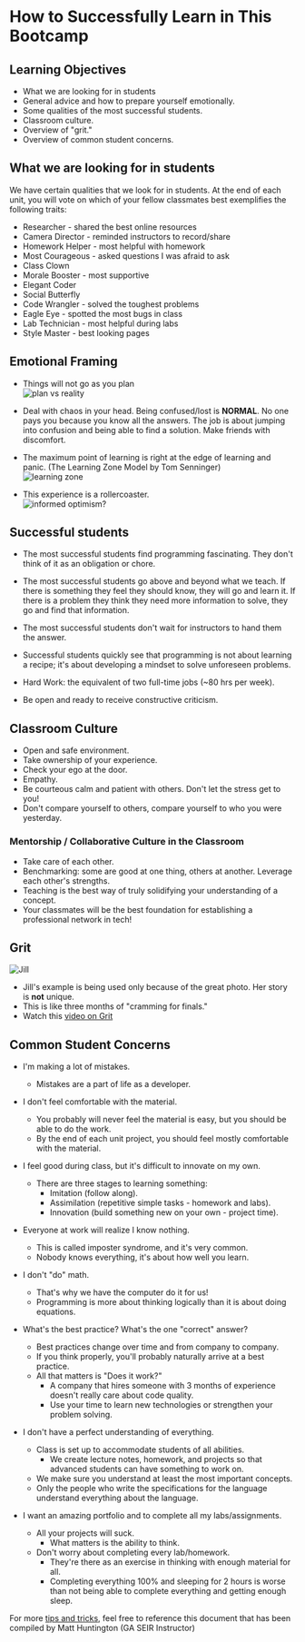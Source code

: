 # How to Successfully Learn in This Bootcamp

## Learning Objectives

- What we are looking for in students
- General advice and how to prepare yourself emotionally.
- Some qualities of the most successful students.
- Classroom culture.
- Overview of "grit."
- Overview of common student concerns.

## What we are looking for in students

We have certain qualities that we look for in students.  At the end of each unit, you will vote on which of your fellow classmates best exemplifies the following traits:

- Researcher - shared the best online resources
- Camera Director - reminded instructors to record/share
- Homework Helper - most helpful with homework
- Most Courageous - asked questions I was afraid to ask
- Class Clown
- Morale Booster - most supportive
- Elegant Coder
- Social Butterfly
- Code Wrangler - solved the toughest problems
- Eagle Eye - spotted the most bugs in class
- Lab Technician - most helpful during labs
- Style Master - best looking pages

## Emotional Framing

- Things will not go as you plan<br>
![plan vs reality](img/plan_vs_reality.png)

- Deal with chaos in your head. Being confused/lost is **NORMAL**. No one pays you because you know all the answers. The job is about jumping into confusion and being able to find a solution.  Make friends with discomfort.

- The maximum point of learning is right at the edge of learning and panic. (The Learning Zone Model by Tom Senninger)<br>
![learning zone](img/learning-zone.jpeg)

- This experience is a rollercoaster.<br>
![informed optimism?](img/informed-optimism.jpeg)

## Successful students

- The most successful students find programming fascinating. They don't think of it as an obligation or chore.

- The most successful students go above and beyond what we teach. If there is something they feel they should know, they will go and learn it. If there is a problem they think they need more information to solve, they go and find that information.

- The most successful students don't wait for instructors to hand them the answer.

-  Successful students quickly see that programming is not about learning a recipe; it's about developing a mindset to solve unforeseen problems.

- Hard Work: the equivalent of two full-time jobs (~80 hrs per week).

- Be open and ready to receive constructive criticism.

## Classroom Culture

- Open and safe environment.
- Take ownership of your experience.
- Check your ego at the door.
- Empathy.
- Be courteous calm and patient with others. Don't let the stress get to you!
- Don't compare yourself to others, compare yourself to who you were yesterday.

### Mentorship / Collaborative Culture in the Classroom

- Take care of each other.
- Benchmarking: some are good at one thing, others at another. Leverage each other's strengths.
- Teaching is the best way of truly solidifying your understanding of a concept.
- Your classmates will be the best foundation for establishing a professional network in tech!

## Grit
![Jill](img/jill.jpg)
- Jill's example is being used only because of the great photo. Her story is **not** unique.
- This is like three months of "cramming for finals."
- Watch this [video on Grit]( https://www.ted.com/talks/angela_lee_duckworth_the_key_to_success_grit?language=en)

## Common Student Concerns

- I'm making a lot of mistakes.
	- Mistakes are a part of life as a developer.

- I don't feel comfortable with the material.
	- You probably will never feel the material is easy, but you should be able to do the work.
	- By the end of each unit project, you should feel mostly comfortable with the material.

- I feel good during class, but it's difficult to innovate on my own.
	- There are three stages to learning something:
		- Imitation (follow along).
		- Assimilation (repetitive simple tasks - homework and labs).
		- Innovation (build something new on your own - project time).

- Everyone at work will realize I know nothing.
	- This is called imposter syndrome, and it's very common.
	- Nobody knows everything, it's about how well you learn.

- I don't "do" math.
	- That's why we have the computer do it for us!
	- Programming is more about thinking logically than it is about doing equations.

- What's the best practice? What's the one "correct" answer?
	- Best practices change over time and from company to company.
	- If you think properly, you'll probably naturally arrive at a best practice.
	- All that matters is "Does it work?"
		- A company that hires someone with 3 months of experience doesn't really care about code quality.
		- Use your time to learn new technologies or strengthen your problem solving.

- I don't have a perfect understanding of everything.
	- Class is set up to accommodate students of all abilities.
		- We create lecture notes, homework, and projects so that advanced students can have something to work on.
	- We make sure you understand at least the most important concepts.
	- Only the people who write the specifications for the language understand everything about the language.

- I want an amazing portfolio and to complete all my labs/assignments.
	- All your projects will suck.
		- What matters is the ability to think.
	- Don't worry about completing every lab/homework.
		- They're there as an exercise in thinking with enough material for all.
		- Completing everything 100% and sleeping for 2 hours is worse than not being able to complete everything and getting enough sleep.

For more [tips and tricks,](3_tips.md) feel free to reference this document that has been compiled by Matt Huntington (GA SEIR Instructor)
